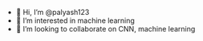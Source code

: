 - 👋 Hi, I’m @palyash123
- 👀 I’m interested in machine learning
- 💞️ I’m looking to collaborate on CNN, machine learning


<!---
palyash123/palyash123 is a ✨ special ✨ repository because its `README.md` (this file) appears on your GitHub profile.
You can click the Preview link to take a look at your changes.
--->
